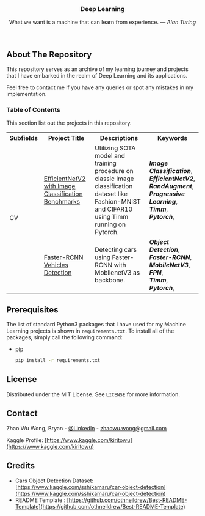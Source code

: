<!-- PROJECT LOGO -->
<br />
<p align="center">
  <h3 align="center">Deep Learning</h3>

  <p align="center">
    What we want is a machine that can learn from experience. <cite>— Alan Turing</cite>
    <br />
    <br />
    <br />
  </p>
</p>

<!-- ABOUT THE PROJECT -->
## About The Repository

This repository serves as an archive of  my learning journey and projects that I have embarked in the realm of Deep Learning and its applications.

Feel free to contact me if you have any queries or spot any mistakes in my implementation.

### Table of Contents

This section list out the projects in this repository.
<table>
    <tr>
        <th>Subfields</th>
        <th>Project Title</th>
        <th>Descriptions</th>
        <th>Keywords</th>
    </tr>
    <tr>
        <td rowspan=2>CV</td>
        <td><a href="https://github.com/kiritowu/Deep_Learning/tree/main/CV/EfficientNetV2_with_Image_Classification_Benchmarks">EfficientNetV2 with Image Classification Benchmarks</a></td>
        <td>Utilizing SOTA model and training procedure on classic Image classification dataset like Fashion-MNIST and CIFAR10 using Timm running on Pytorch.</td>
        <td>
            <em><b>Image Classification</b></em>,<br>
            <em><b>EfficientNetV2</b></em>,<br>
            <em><b>RandAugment</b></em>,<br>
            <em><b>Progressive Learning</b></em>,<br>
            <em><b>Timm</b></em>,<br>
            <em><b>Pytorch</b></em>,<br>
        </td>
    </tr>
    <tr>
        <td><a href="https://github.com/kiritowu/Deep_Learning/tree/main/CV/FasterRCNN_VehiclesDetection">Faster-RCNN Vehicles Detection</a></td>
        <td>Detecting cars using Faster-RCNN with MobilenetV3 as backbone.</td>
        <td>
            <em><b>Object Detection</b></em>,<br>
            <em><b>Faster-RCNN</b></em>,<br>
            <em><b>MobileNetV3</b></em>,<br>
            <em><b>FPN</b></em>,<br>
            <em><b>Timm</b></em>,<br>
            <em><b>Pytorch</b></em>,<br>
        </td>
    </tr>
</table>


## Prerequisites

The list of standard Python3 packages that I have used for my Machine Learning projects is shown in `requirements.txt`.
To install all of the packages, simply call the following command:
* pip
  ```sh
  pip install -r requirements.txt
  ```

<!-- LICENSE -->
## License

Distributed under the MIT License. See `LICENSE` for more information.

<!-- CONTACT -->
## Contact

Zhao Wu Wong, Bryan - [@LinkedIn](https://www.linkedin.com/in/zhao-wu-wong-27b434201/) - zhaowu.wong@gmail.com

Kaggle Profile: [https://www.kaggle.com/kiritowu](https://www.kaggle.com/kiritowu)

<!-- Credits -->
## Credits

- Cars Object Detection Dataset: [https://www.kaggle.com/sshikamaru/car-object-detection](https://www.kaggle.com/sshikamaru/car-object-detection)
- README Template : [https://github.com/othneildrew/Best-README-Template](https://github.com/othneildrew/Best-README-Template)
